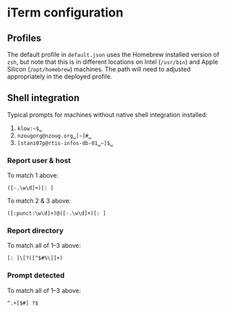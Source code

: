 # iTerm configuration

## Profiles

The default profile in `default.json` uses the Homebrew installed version of `zsh`, but note that this is in different locations on Intel (`/usr/bin`) and Apple Silicon (`/opt/homebrew`) machines. The path will need to adjusted appropriately in the deployed profile.

## Shell integration

Typical prompts for machines without native shell integration installed:

1. `klow:~$␣`
2. `nzougorg@nzoug.org␣[~]#␣`
3. `[stani07p@rtis-infos-db-01␣~]$␣`


### Report user & host 

To match 1 above:

```text
([-.\w\d]+)[: ]
```

To match 2 & 3 above:

```text
([:punct:\w\d]+)@([-.\w\d]+)[: ]
```

### Report directory

To match all of 1–3 above:

```text
[: ]\[?([^$#%\]]+)
```

### Prompt detected

To match all of 1–3 above:

```text
^.+[$#] ?$
```
